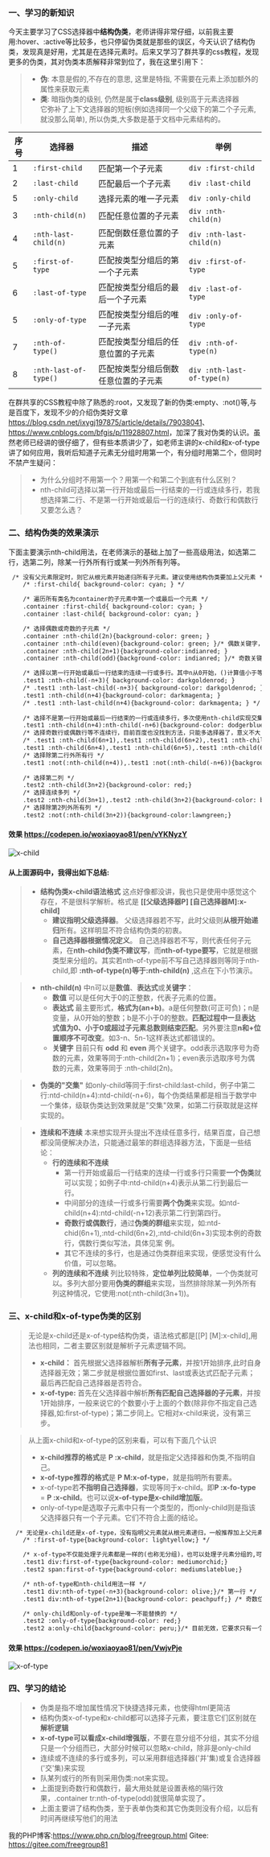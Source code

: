 ### 一、学习的新知识

今天主要学习了CSS选择器中**结构伪类**，老师讲得非常仔细，以前我主要用:hover、:active等比较多，也只停留伪类就是那些的误区，今天认识了结构伪类，发现真是好用，尤其是在选择元素时。后来又学习了群共享的css教程，发现更多的伪类，其对伪类本质解释非常到位了，我在这里引用下：

>* **伪**: 本意是假的,不存在的意思, 这里是特指, 不需要在元素上添加额外的属性来获取元素
>* **类**: 暗指伪类的级别, 仍然是属于**class级别**, 级别高于元素选择器  
>它弥补了上下文选择器的短板(例如选择同一个父级下的第二个子元素,就没那么简单), 所以伪类,大多数是基于文档中元素结构的。

|序号|选择器                 |描述                          |举例                       |
|---|----------------------|------------------------------|---------------------------|
|1  |`:first-child`         |匹配第一个子元素                 |`div :first-child`        |
|2  |`:last-child`         |匹配最后一个子元素               |`div :last-child`          |
|5  |`:only-child`         |选择元素的唯一子元素             |`div :only-child`          |
|3  |`:nth-child(n)`       |匹配任意位置的子元素             |`div :nth-child(n)`        |
|4  |`:nth-last-child(n)`  |匹配倒数任意位置的子元素          |`div :nth-last-child(n)`  |
|5  |`:first-of-type`       |匹配按类型分组后的第一个子元素     |`div :first-of-type`     |
|6  |`:last-of-type`       |匹配按类型分组后的最后一个子元素   |`div :last-of-type`       |
|5  |`:only-of-type`       |匹配按类型分组后的唯一子元素      |`div :only-of-type`       |
|7  |`:nth-of-type()`      |匹配按类型分组后的任意位置的子元素  |`div :nth-of-type(n)`     |
|8  |`:nth-last-of-type()` |匹配按类型分组后倒数任意位置的子元素|`div :nth-last-of-type(n)`|


在群共享的CSS教程中除了熟悉的:root，又发现了新的伪类:empty、:not()等,与是百度下，发现不少的介绍伪类好文章<https://blog.csdn.net/ixygj197875/article/details/79038041>、<https://www.cnblogs.com/bfgis/p/11928807.html>，加深了我对伪类的认识。虽然老师已经讲的很仔细了，但有些本质讲少了，如老师主讲的x-child和x-of-type讲了如何应用，我听后知道子元素无分组时用第一个，有分组时用第二个，但同时不禁产生疑问：

>- 为什么分组时不用第一个？用第一个和第二个到底有什么区别？
>- nth-child可选择以第一行开始或最后一行结束的一行或连续多行，若我想选择第二行、不是第一行开始或最后一行的连续行、奇数行和偶数行又要怎么选？

### 二、结构伪类的效果演示

下面主要演示nth-child用法，在老师演示的基础上加了一些高级用法，如选第二行，选第二列，除某一行外所有行或某一列外所有列等。

```html
 /* 没有父元素限定时，则它从根元素开始递归所有子元素。建议使用结构伪类要加上父元素 */
    /* :first-child{ background-color: cyan; } */

    /* 遍历所有类名为container的子元素中第一个或最后一个元素 */
    .container :first-child{ background-color: cyan; }
    .container :last-child{ background-color: cyan; }

    /* 选择偶数或奇数的子元素 */
    .container :nth-child(2n){background-color: green; }
    .container :nth-child(even){background-color: green; }/* 偶数关键字，同上效果 */
    .container :nth-child(2n+1){background-color:indianred; }
    .container :nth-child(odd){background-color: indianred; }/* 奇数关键字，同上效果 */

    /* 选择以第一行开始或最后一行结束的连续一行或多行。其中n从0开始，()计算值小于等于0或大于子元素个数时结束匹配 */
    .test1 :nth-child(-n+3){ background-color: darkgoldenrod; }
    /* .test1 :nth-last-child(-n+3){ background-color: darkgoldenrod; } */
    .test1 :nth-child(n+4){background-color: darkmagenta; }
    /* .test1 :nth-last-child(n+4){background-color: darkmagenta; } */
    
    /* 选择不是第一行开始或最后一行结束的一行或连续多行，多次使用nth-child实现交集效果 */
    .test1 :nth-child(n+4):nth-child(-n+6){background-color: dodgerblue;}
    /* 选择奇数行或偶数行等不连续行，目前百度也没找到方法，只能多选择器了，意义不大 */
    /* .test1 :nth-child(6n+1),.test1 :nth-child(6n+2),.test1 :nth-child(6n+3){background-color: red;}
    .test1 :nth-child(6n+4),.test1 :nth-child(6n+5),.test1 :nth-child(6n+6){background-color:aqua;}     */
    /* 选择除第二行外所有行 */
    .test1 :not(:nth-child(n+4)),.test1 :not(:nth-child(-n+6)){background-color: cadetblue;}
    
    /* 选择第二列 */
    .test2 :nth-child(3n+2){background-color: red;}
    /* 选择连续多列 */
    .test2 :nth-child(3n+1),.test2 :nth-child(3n+2){background-color: brown; }
    /* 选择除第2列外所有列 */
    .test2 :not(:nth-child(3n+2)){background-color:lawngreen;}
```

#### 效果 <https://codepen.io/woxiaoyao81/pen/vYKNyzY>
![x-child](x-child.png)

#### 从上面源码中，我得出如下总结:

>- **结构伪类x-child语法格式** 这点好像都没讲，我也只是使用中感觉这个存在，不是很科学解析。格式是 **[[父级选择器P] [自己选择器M]:x-child]** 
>    - **建议指明父级选择器**。 父级选择器若不写，此时父级则**从根开始递归**所有。这样明显不符合结构伪类的初衷。
>    - **自己选择器根据情况定义**。 自己选择器若不写，则代表任何子元素，在**nth-child伪类不建议写**，而**nth-of-type要写**，它就是根据类型来分组的。其实若nth-of-type前不写自己选择器则等同于nth-child,即 **:nth-of-type(n)等于:nth-child(n)** ,这点在下小节演示。

>- **nth-child(n)** 中n可以是**数值**、**表达式**或**关键字**：
>     - **数值** 可以是任何大于0的正整数，代表子元素的位置。
>     - **表达式**  最主要形式，**格式为(an+b)**。a是任何整数(可正可负)；n是变量，从0开始的整数；b是不小于0的整数。**匹配过程中一旦表达式值为0、小于0或超过子元素总数则结束匹配**。另外要注意**n和+位置顺序不可改变**。如3-n、5n-1这样表达式都错误的。
>     - **关键字** 目前只有 **odd** 和 **even** 两个关键字。odd表示选取序号为奇数的元素，效果等同于:nth-child(2n+1)；even表示选取序号为偶数的元素，效果等同于 :nth-child(2n)。

>- **伪类的"交集"** 如only-child等同于:first-child:last-child，例子中第二行:ntd-child(n+4):ntd-child(-n+6)，每个伪类结果都是相当于数学中一个集体，级联伪类达到效果就是"交集"效果，如第二行获取就是这样实现的。

>- **连续和不连续** 本来想实现开头提出不连续任意多行，结果百度，自己想都没简便解决办法，只能通过最笨的群组选择器方法，下面是一些结论：
>   - **行的连续和不连续** 
>      - 第一行开始或最后一行结束的连续一行或多行只需要**一个伪类**就可以实现；如例子中:ntd-child(n+4)表示从第二行到最后一行。
>      - 中间部分的连续一行或多行需要**两个伪类**来实现。如ntd-child(n+4):ntd-child(-n+12)表示第二行到第四行。
>      - **奇数行或偶数行**，通过**伪类的群组**来实现，如:ntd-chid(6n+1),:ntd-child(6n+2),:ntd-child(6n+3)实现本例的奇数行，偶数行类似写法，具体见案
例。
>      - 其它不连续的多行，也是通过伪类群组来实现，便感觉没有什么价值，可以忽略。
>   - **列的连续和不连续**
> 列比较特殊，**定位单列比较简单**，一个伪类就可以。多列大部分要用**伪类的群组**来实现，当然排除除某一列外所有列这种情况，它使用:not(:nth-child(3n+1))。

### 三、x-child和x-of-type伪类的区别

>无论是x-child还是x-of-type结构伪类，语法格式都是[[P] [M]:x-child],用法也相同，二者主要区别就是解析子元素逻辑不同。
>- **x-child：** 首先根据父选择器解析**所有子元素**，并按1开始排序,此时自身选择器无效；第二步就是根据位置如first、last或表达式匹配子元素；最后再匹配自己选择器是否符合。
>- **x-of-type:** 首先在父选择器中解析**所有匹配自己选择器的子元素**，并按1开始排序，一般来说它的个数要小于上面的个数(除非你不指定自己选择器,如:first-of-type)；第二步同上。它相对x-child来说，没有第三步。


>从上面x-child和x-of-type的区别来看，可以有下面几个认识
>- **x-child推荐的格式**是 **P :x-child**，就是指定父选择器和伪类,不指明自己。
>- **x-of-type推荐的格式**是 **P M:x-of-type**，就是指明所有要素。
>- x-of-type若**不指明自己选择器**，实现等同于x-child。即**P :x-fo-type** = **P :x-child**。也可以说**x-of-type是x-child增加版**。
>- only-of-type是选取子元素中只有一个类型的，而only-child则是指该父选择器只有一个子元素。它们不符合上面的结论。

```html
  /* 无论是x-child还是x-of-type，没有指明父元素就从根元素递归，一般推荐加上父元素 */
    /* :first-of-type{background-color: lightyellow;} */

    /* x-of-type不仅能处理子元素都是一样的(也称无分组)，也可以处理子元素分组的,可以说x-of-type是x-child增强版，x-child可以忘掉了 */
    .test1 div:first-of-type{background-color: mediumorchid;}
    .test2 span:first-of-type{background-color: mediumslateblue;}

    /* nth-of-type和nth-child用法一样 */
    .test1 div:nth-of-type(-n+3){background-color: olive;}/* 第一行 */
    .test1 div:nth-of-type(2n+1){background-color: peachpuff;} /* 奇数位置 */

    /* only-child和only-of-type是唯一不能替换的 */
    .test2 :only-of-type{background-color: red;}
    .test2 a:only-child{background-color: peru;}/* 目前无效，它要求只有一个子元素 */
```

#### 效果 <https://codepen.io/woxiaoyao81/pen/VwjvPje>
![x-of-type](x-of-type.png)

### 四、学习的结论
>- 伪类是指不增加属性情况下快捷选择元素，也使得html更简洁
>- 结构伪类x-of-type和x-child都可以选择子元素，要注意它们区别就在**解析逻辑**
>- **x-of-type可以看成x-child增强版**，不要在意分组不分组，其实不分组只是一个分组而已，大部分时候可以忽略x-child，除非是only-child
>- 连续或不连续的多行或多列，可以采用群组选择器('并'集)或复合选择器('交'集)来实现
>- 队某列或行的所有则采用伪类:not来实现。
>- 上面提到奇数行和偶数行，最大用处就是设置表格的隔行效果，.container tr:nth-of-type(odd)就很简单实现了。
>- 上面主要讲了结构伪类，至于表单伪类和其它伪类则没有介绍，以后有时间再继续写他们的用法

我的PHP博客:<https://www.php.cn/blog/freegroup.html>
Gitee: <https://gitee.com/freegroup81>
